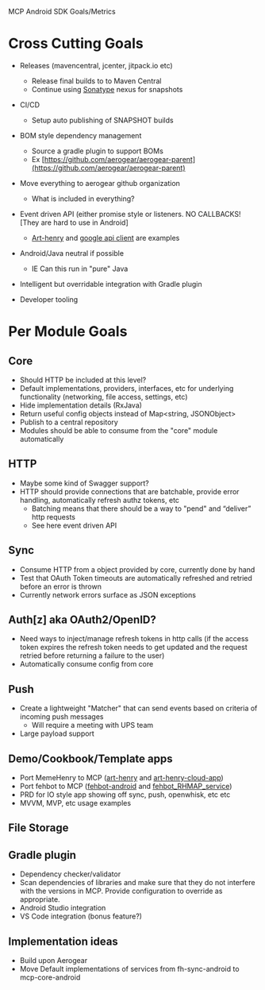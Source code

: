 MCP Android SDK Goals/Metrics

# Cross Cutting Goals

* Releases (mavencentral, jcenter, jitpack.io etc)
    * Release final builds to to Maven Central
    * Continue using [Sonatype](https://oss.sonatype.org) nexus for snapshots

* CI/CD
    * Setup auto publishing of SNAPSHOT builds

* BOM style dependency management 
    * Source a gradle plugin to support BOMs
    * Ex [https://github.com/aerogear/aerogear-parent](https://github.com/aerogear/aerogear-parent)

* Move everything to aerogear github organization
  * What is included in everything?

* Event driven API (either promise style or listeners. NO CALLBACKS! [They are hard to use in Android]
    * [Art-henry](https://github.com/secondsun/art-henry/blob/master/app/src/main/java/org/feedhenry/apps/arthenry/injection/ApplicationModule.java#L119) and [google api client](https://developers.google.com/android/guides/api-client) are examples

* Android/Java neutral if possible
    * IE Can this run in "pure" Java

* Intelligent but overridable integration with Gradle plugin
* Developer tooling

# Per Module Goals

## Core
* Should HTTP be included at this level?
* Default implementations, providers, interfaces, etc for underlying functionality (networking, file access, settings, etc)
* Hide implementation details (RxJava)
* Return useful config objects instead of Map<string, JSONObject>
* Publish to a central repository
* Modules should be able to consume from the "core" module automatically

## HTTP	

* Maybe some kind of Swagger support?
* HTTP should provide connections that are batchable, provide error handling, automatically refresh authz tokens, etc
    * Batching means that there should be a way to "pend" and “deliver” http requests
    * See here event driven API

## Sync

* Consume HTTP from a object provided by core, currently done by hand
* Test that OAuth Token timeouts are automatically refreshed and retried before an error is thrown
* Currently network errors surface as JSON exceptions

## Auth[z] aka OAuth2/OpenID?

* Need ways to inject/manage refresh tokens in http calls (if the access token expires the refresh token needs to get updated and the request retried before returning a failure to the user)
* Automatically consume config from core

## Push

* Create a lightweight "Matcher" that can send events based on criteria of incoming push messages
    * Will require a meeting with UPS team
* Large payload support

## Demo/Cookbook/Template apps
* Port MemeHenry to MCP ([art-henry](https://github.com/secondsun/art-henry) and [art-henry-cloud-app](https://github.com/secondsun/art-henry-cloud-app))
* Port fehbot to MCP ([fehbot-android](https://github.com/secondsun/fehbot-android) and [fehbot_RHMAP_service](https://github.com/secondsun/fehbot_RHMAP_service))
* PRD for IO style app showing off sync, push, openwhisk, etc etc
* MVVM, MVP, etc usage examples

## File Storage

## Gradle plugin

* Dependency checker/validator
* Scan dependencies of libraries and make sure that they do not interfere with the versions in MCP.  Provide configuration to override as appropriate.
* Android Studio integration
* VS Code integration (bonus feature?)

## Implementation ideas

* Build upon Aerogear
* Move Default implementations of services from fh-sync-android to mcp-core-android
